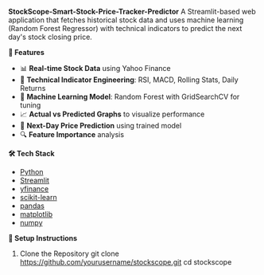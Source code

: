 **StockScope-Smart-Stock-Price-Tracker-Predictor**
A Streamlit-based web application that fetches historical stock data and uses machine learning (Random Forest Regressor) with technical indicators to predict the next day's stock closing price.

**🚀 Features**

- 📊 **Real-time Stock Data** using Yahoo Finance
- 🔧 **Technical Indicator Engineering**: RSI, MACD, Rolling Stats, Daily Returns
- 🤖 **Machine Learning Model**: Random Forest with GridSearchCV for tuning
- 📈 **Actual vs Predicted Graphs** to visualize performance
- 📌 **Next-Day Price Prediction** using trained model
- 🔍 **Feature Importance** analysis

**🛠️ Tech Stack**
- [Python](https://www.python.org/)
- [Streamlit](https://streamlit.io/)
- [yfinance](https://pypi.org/project/yfinance/)
- [scikit-learn](https://scikit-learn.org/)
- [pandas](https://pandas.pydata.org/)
- [matplotlib](https://matplotlib.org/)
- [numpy](https://numpy.org/)

 **🔧 Setup Instructions**

 1. Clone the Repository
git clone https://github.com/yourusername/stockscope.git
cd stockscope
